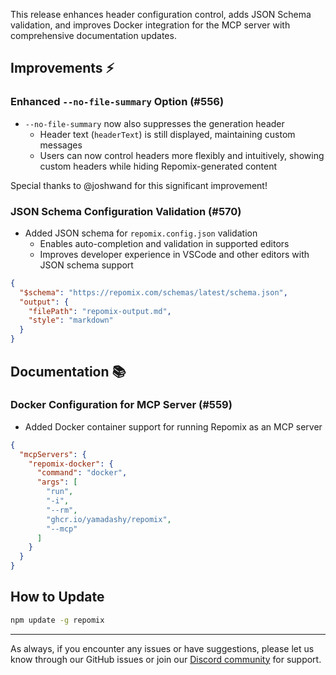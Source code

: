 This release enhances header configuration control, adds JSON Schema validation, and improves Docker integration for the MCP server with comprehensive documentation updates.

## Improvements ⚡

### Enhanced `--no-file-summary` Option (#556)
- `--no-file-summary` now also suppresses the generation header
  - Header text (`headerText`) is still displayed, maintaining custom messages
  - Users can now control headers more flexibly and intuitively, showing custom headers while hiding Repomix-generated content

Special thanks to @joshwand for this significant improvement!

### JSON Schema Configuration Validation (#570)
- Added JSON schema for `repomix.config.json` validation
  - Enables auto-completion and validation in supported editors
  - Improves developer experience in VSCode and other editors with JSON schema support
```json
{
  "$schema": "https://repomix.com/schemas/latest/schema.json",
  "output": {
    "filePath": "repomix-output.md",
    "style": "markdown"
  }
}
```

## Documentation 📚

### Docker Configuration for MCP Server (#559)
- Added Docker container support for running Repomix as an MCP server
```json
{
  "mcpServers": {
    "repomix-docker": {
      "command": "docker",
      "args": [
        "run",
        "-i",
        "--rm",
        "ghcr.io/yamadashy/repomix",
        "--mcp"
      ]
    }
  }
}
```

## How to Update

```bash
npm update -g repomix
```

---

As always, if you encounter any issues or have suggestions, please let us know through our GitHub issues or join our [Discord community](https://discord.gg/wNYzTwZFku) for support.

